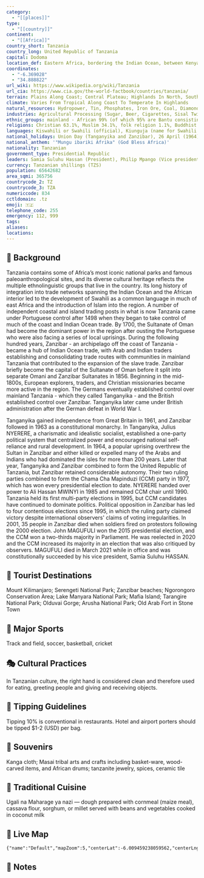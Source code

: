 ```yaml
---
category:
  - "[[places]]"
type:
  - "[[country]]"
continent:
  - "[[Africa]]"
country_short: Tanzania
country_long: United Republic of Tanzania
capital: Dodoma
location_def: Eastern Africa, bordering the Indian Ocean, between Kenya and Mozambique
coordinates:
  - "-6.369028"
  - "34.888822"
url_wiki: https://www.wikipedia.org/wiki/Tanzania
url_cia: https://www.cia.gov/the-world-factbook/countries/tanzania/
terrain: Plains Along Coast; Central Plateau; Highlands In North, South
climate: Varies From Tropical Along Coast To Temperate In Highlands
natural_resources: Hydropower, Tin, Phosphates, Iron Ore, Coal, Diamonds, Gemstones (Including Tanzanite, Found Only In Tanzania), Gold, Natural Gas, Nickel
industries: Agricultural Processing (Sugar, Beer, Cigarettes, Sisal Twine); Mining (Diamonds, Gold, And Iron), Salt, Soda Ash; Cement, Oil Refining, Shoes, Apparel, Wood Products, Fertilizer
ethnic_groups: mainland - African 99% (of which 95% are Bantu consisting of more than 130 tribes), other 1% (consisting of Asian, European, and Arab); Zanzibar - Arab, African, mixed Arab and African
religions: Christian 63.1%, Muslim 34.1%, folk religion 1.1%, Buddhist <1%, Hindu <1%, Jewish <1%, other <1%, unspecified 1.6% (2020 est.)
languages: Kiswahili or Swahili (official), Kiunguja (name for Swahili in Zanzibar), English (official, primary language of commerce, administration, and higher education), Arabic (widely spoken in Zanzibar), many local languages
national_holidays: Union Day (Tanganyika and Zanzibar), 26 April (1964)
national_anthem: '"Mungu ibariki Afrika" (God Bless Africa)'
nationality: Tanzanian
government_type: Presidential Republic
leaders: Samia Suluhu Hassan (President), Philip Mpango (Vice president), Kassim Majaliwa (Prime minister), Tulia Ackson (Speaker), Ibrahim Hamis Juma (Chief justice)
currency: Tanzanian shillings (TZS)
population: 65642682
area_sqmi: 365756
countrycode_2: TZ
countrycode_3: TZA
numericcode: 834
cctldomain: .tz
emoji: 🇹🇿
telephone_code: 255
emergency: 112, 999
tags: 
aliases: 
locations:
---
```

## 🌱 Background
Tanzania contains some of Africa’s most iconic national parks and famous paleoanthropological sites, and its diverse cultural heritage reflects the multiple ethnolinguistic groups that live in the country. Its long history of integration into trade networks spanning the Indian Ocean and the African interior led to the development of Swahili as a common language in much of east Africa and the introduction of Islam into the region. A number of independent coastal and island trading posts in what is now Tanzania came under Portuguese control after 1498 when they began to take control of much of the coast and Indian Ocean trade. By 1700, the Sultanate of Oman had become the dominant power in the region after ousting the Portuguese who were also facing a series of local uprisings. During the following hundred years, Zanzibar - an archipelago off the coast of Tanzania - became a hub of Indian Ocean trade, with Arab and Indian traders establishing and consolidating trade routes with communities in mainland Tanzania that contributed to the expansion of the slave trade. Zanzibar briefly become the capital of the Sultanate of Oman before it split into separate Omani and Zanzibar Sultanates in 1856. Beginning in the mid-1800s, European explorers, traders, and Christian missionaries became more active in the region. The Germans eventually established control over mainland Tanzania - which they called Tanganyika - and the British established control over Zanzibar. Tanganyika later came under British administration after the German defeat in World War I.

Tanganyika gained independence from Great Britain in 1961, and Zanzibar followed in 1963 as a constitutional monarchy. In Tanganyika, Julius NYERERE, a charismatic and idealistic socialist, established a one-party political system that centralized power and encouraged national self-reliance and rural development. In 1964, a popular uprising overthrew the Sultan in Zanzibar and either killed or expelled many of the Arabs and Indians who had dominated the isles for more than 200 years. Later that year, Tanganyika and Zanzibar combined to form the United Republic of Tanzania, but Zanzibar retained considerable autonomy. Their two ruling parties combined to form the Chama Cha Mapinduzi (CCM) party in 1977, which has won every presidential election to date. NYERERE handed over power to Ali Hassan MWINYI in 1985 and remained CCM chair until 1990. Tanzania held its first multi-party elections in 1995, but CCM candidates have continued to dominate politics. Political opposition in Zanzibar has led to four contentious elections since 1995, in which the ruling party claimed victory despite international observers' claims of voting irregularities. In 2001, 35 people in Zanzibar died when soldiers fired on protestors following the 2000 election. John MAGUFULI won the 2015 presidential election, and the CCM won a two-thirds majority in Parliament. He was reelected in 2020 and the CCM increased its majority in an election that was also critiqued by observers. MAGUFULI died in March 2021 while in office and was constitutionally succeeded by his vice president, Samia Suluhu HASSAN.

## 📌 Tourist Destinations
Mount Kilimanjaro; Serengeti National Park; Zanzibar beaches; Ngorongoro Conservation Area; Lake Manyara National Park; Mafia Island; Tarangire National Park; Olduvai Gorge; Arusha National Park; Old Arab Fort in Stone Town

## 🥇 Major Sports
Track and field, soccer, basketball, cricket

## 🎭 Cultural Practices
In Tanzanian culture, the right hand is considered clean and therefore used for eating, greeting people and giving and receiving objects.

## 🫰 Tipping Guidelines
Tipping 10% is conventional in restaurants. Hotel and airport porters should be tipped $1-2 (USD) per bag.

## 🎁 Souvenirs
Kanga cloth; Masai tribal arts and crafts including basket-ware, wood-carved items, and African drums; tanzanite jewelry, spices, ceramic tile

## 🍲 Traditional Cuisine
Ugali na Maharage ya nazi — dough prepared with cornmeal (maize meal), cassava flour, sorghum, or millet served with beans and vegetables cooked in coconut milk

## 📡 Live Map
```mapview
{"name":"Default","mapZoom":5,"centerLat":-6.009459238059562,"centerLng":35.74951171875001,"query":"","chosenMapSource":0}
```

## 📒 Notes

